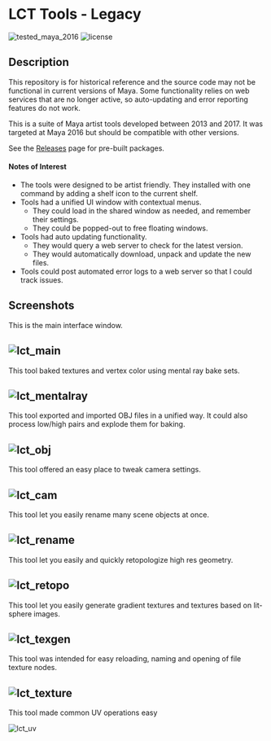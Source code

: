 # LCT Tools - Legacy
![tested_maya_2016](https://img.shields.io/badge/maya-2016-128189.svg?style=flat)
![license](https://img.shields.io/badge/license-MIT-A31F34.svg?style=flat)

## Description
This repository is for historical reference and the source code may not be functional in current versions of Maya. Some functionality relies on web services that are no longer active, so auto-updating and error reporting features do not work.

This is a suite of Maya artist tools developed between 2013 and 2017.  It was targeted at Maya 2016 but should be compatible with other versions.

See the [Releases](/releases) page for pre-built packages.

#### Notes of Interest
* The tools were designed to be artist friendly. They installed with one command by adding a shelf icon to the current shelf.
* Tools had a unified UI window with contextual menus.
    * They could load in the shared window as needed, and remember their settings.
    * They could be popped-out to free floating windows.
* Tools had auto updating functionality.
    * They would query a web server to check for the latest version.
    * They would automatically download, unpack and update the new files.
* Tools could post automated error logs to a web server so that I could track issues.


## Screenshots
This is the main interface window.

![lct_main](screenshots/lct_main.png)
-----------
This tool baked textures and vertex color using mental ray bake sets.

![lct_mentalray](screenshots/lct_mentalray.png)
-----------
This tool exported and imported OBJ files in a unified way. It could also process low/high pairs and explode them for baking. 

![lct_obj](screenshots/lct_obj.png)
-----------
This tool offered an easy place to tweak camera settings.

![lct_cam](screenshots/lct_cam.png)
-----------
This tool let you easily rename many scene objects at once.

![lct_rename](screenshots/lct_rename.png)
-----------
This tool let you easily and quickly retopologize high res geometry.

![lct_retopo](screenshots/lct_retopo.png)
-----------
This tool let you easily generate gradient textures and textures based on lit-sphere images.

![lct_texgen](screenshots/lct_texgen.png)
-----------
This tool was intended for easy reloading, naming and opening of file texture nodes.

![lct_texture](screenshots/lct_texture.png)
-----------
This tool made common UV operations easy

![lct_uv](screenshots/lct_uv.png)
